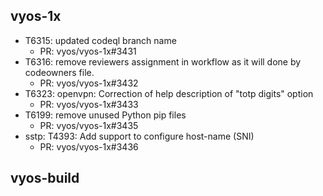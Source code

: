 ## vyos-1x
- T6315: updated codeql branch name
   - PR: vyos/vyos-1x#3431
- T6316: remove reviewers assignment in workflow as it will done by codeowners file.
   - PR: vyos/vyos-1x#3432
- T6323: openvpn: Correction of help description of "totp digits" option
   - PR: vyos/vyos-1x#3433
- T6199: remove unused Python pip files
   - PR: vyos/vyos-1x#3435
- sstp: T4393: Add support to configure host-name (SNI)
   - PR: vyos/vyos-1x#3436


## vyos-build

